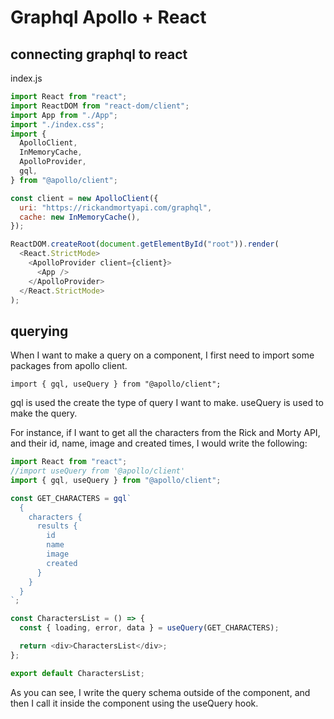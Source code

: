 # Graphql Apollo + React

## connecting graphql to react

index.js

```js
import React from "react";
import ReactDOM from "react-dom/client";
import App from "./App";
import "./index.css";
import {
  ApolloClient,
  InMemoryCache,
  ApolloProvider,
  gql,
} from "@apollo/client";

const client = new ApolloClient({
  uri: "https://rickandmortyapi.com/graphql",
  cache: new InMemoryCache(),
});

ReactDOM.createRoot(document.getElementById("root")).render(
  <React.StrictMode>
    <ApolloProvider client={client}>
      <App />
    </ApolloProvider>
  </React.StrictMode>
);
```

## querying

When I want to make a query on a component, I first need to import some packages from apollo client.

`import { gql, useQuery } from "@apollo/client";`

gql is used the create the type of query I want to make. useQuery is used to make the query.

For instance, if I want to get all the characters from the Rick and Morty API, and their id, name, image and created times, I would write the following:

```js
import React from "react";
//import useQuery from '@apollo/client'
import { gql, useQuery } from "@apollo/client";

const GET_CHARACTERS = gql`
  {
    characters {
      results {
        id
        name
        image
        created
      }
    }
  }
`;

const CharactersList = () => {
  const { loading, error, data } = useQuery(GET_CHARACTERS);

  return <div>CharactersList</div>;
};

export default CharactersList;
```

As you can see, I write the query schema outside of the component, and then I call it inside the component using the useQuery hook.
